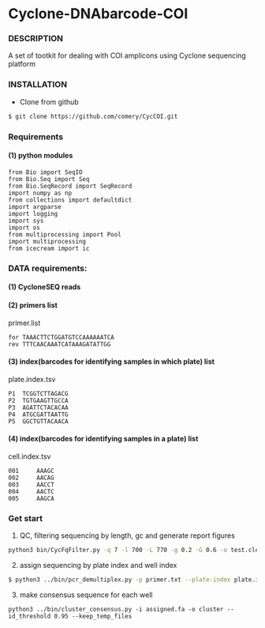 # Cyclone-DNAbarcode-COI


### DESCRIPTION
A set of tootkit for dealing with COI amplicons using Cyclone sequencing platform

### INSTALLATION
- Clone from github
```bash
$ git clone https://github.com/comery/CycCOI.git
```
### Requirements 
#### (1) python modules

```
from Bio import SeqIO
from Bio.Seq import Seq
from Bio.SeqRecord import SeqRecord
import numpy as np
from collections import defaultdict
import argparse
import logging
import sys
import os
from multiprocessing import Pool
import multiprocessing
from icecream import ic
```



### DATA requirements:

#### (1) CycloneSEQ reads
#### (2) primers list
primer.list
```text
for	TAAACTTCTGGATGTCCAAAAAATCA
rev	TTTCAACAAATCATAAAGATATTGG
```



#### (3) index(barcodes for identifying samples in which plate) list

plate.index.tsv

```
P1	TCGGTCTTAGACG
P2	TGTGAAGTTGCCA
P3	AGATTCTACACAA
P4	ATGCGATTAATTG
P5	GGCTGTTACAACA
```


#### (4) index(barcodes for identifying samples in a plate) list

cell.index.tsv

```text
001     AAAGC 
002     AACAG 
003     AACCT 
004     AACTC 
005     AAGCA  
```


### Get start

1. QC, filtering sequencing by length, gc and generate report figures

```bash
python3 bin/CycFqFilter.py -q 7 -l 700 -L 770 -g 0.2 -G 0.6 -o test.clean test.fastq.gz
```

2. assign sequencing by plate index and well index

```bash
$ python3 ../bin/pcr_demultiplex.py -p primer.txt --plate-index plate.index.tsv --well-index cell.index.tsv -f test.fa  -o out  --primer_max_mismatch 3 --primer_max_indel 3 --index_max_mismatch 2 --index_max_indel 1
```

3. make consensus sequence for each well

```shell
python3 ../bin/cluster_consensus.py -i assigned.fa -o cluster --id_threshold 0.95 --keep_temp_files
```





